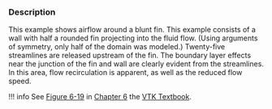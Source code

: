 ### Description

This example shows airflow around a blunt fin. This example consists of a wall with half a rounded fin projecting into the fluid flow. (Using arguments of symmetry, only half of the domain was modeled.) Twenty-five streamlines are released upstream of the fin. The boundary layer effects near the junction of the fin and wall are clearly evident from the streamlines. In this area, flow recirculation is apparent, as well as the reduced flow speed.

!!! info
    See [Figure 6-19](../../../VTKBook/06Chapter6/#Figure%206-19) in [Chapter 6](../../../VTKBook/06Chapter6) the [VTK Textbook](../../../VTKBook/01Chapter1).
